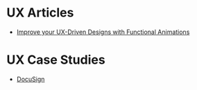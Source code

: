 # UX Articles

* [Improve your UX-Driven Designs with Functional Animations](https://visualhierarchy.co/blog/improve-your-ux-functional-animations/)

# UX Case Studies

* [DocuSign](http://blog.invisionapp.com/inside-design-docusign/)

